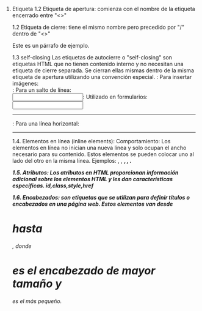 1. Etiqueta 
    1.2 Etiqueta de apertura:  comienza con el nombre de la etiqueta encerrado entre "<>" 
    
    1.2 Etiqueta de cierre: tiene el mismo nombre pero precedido por "/" dentro de "<>"
    <p>Este es un párrafo de ejemplo.</p>
    
    1.3 self-closing
    Las etiquetas de autocierre o "self-closing" son etiquetas HTML que no tienen contenido interno y no necesitan una etiqueta de cierre separada. Se cierran ellas mismas dentro de la misma etiqueta de apertura utilizando una convención especial.
    <img>: Para insertar imágenes: <img src="" alt="" />
    <br>: Para un salto de línea: <br />
    <input>: Utilizado en formularios: <input type="text" name="nombre" />
    <hr>: Para una línea horizontal: <hr />

    1.4. Elementos en línea (inline elements):
    Comportamiento: Los elementos en línea no inician una nueva línea y solo ocupan el ancho necesario para su contenido. Estos elementos se pueden colocar uno al lado del otro en la misma línea.
    Ejemplos: <span>, <a>, <strong>, <em>, <img>.

    1.5. Atributos:
    Los atributos en HTML proporcionan información adicional sobre los elementos HTML y les dan características específicas. 
    id,class,style,href

    1.6. Encabezados:
    son etiquetas que se utilizan para definir títulos o encabezados en una página web. Estos elementos van desde <h1> hasta <h6>, donde <h1> es el encabezado de mayor tamaño y <h6> es el más pequeño.